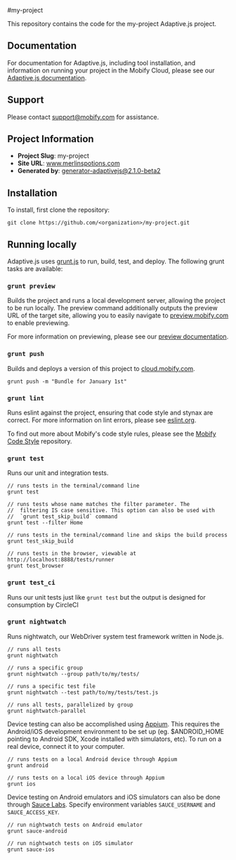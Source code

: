 #my-project

This repository contains the code for the my-project Adaptive.js project.

## Documentation

For documentation for Adaptive.js, including tool installation, and information on running your project in the Mobify Cloud, please see our [Adaptive.js documentation](http://adaptivejs.mobify.com/).

## Support

Please contact <support@mobify.com> for assistance.

## Project Information

- **Project Slug**: my-project
- **Site URL**: www.merlinspotions.com
- **Generated by**: generator-adaptivejs@2.1.0-beta2

## Installation

To install, first clone the repository:

```
git clone https://github.com/<organization>/my-project.git
```

## Running locally

Adaptive.js uses [grunt.js](http://gruntjs.com/) to run, build, test, and deploy. The following grunt tasks are available:

### `grunt preview`

Builds the project and runs a local development server, allowing the project to be run locally. The preview command additionally outputs the preview URL of the target site, allowing you to easily navigate to [preview.mobify.com](https://preview.mobify.com) to enable previewing.

For more information on previewing, please see our [preview documentation](http://adaptivejs.mobify.com/v1.0/docs/preview-your-project).

### `grunt push`

Builds and deploys a version of this project to [cloud.mobify.com](https://cloud.mobify.com).

```
grunt push -m "Bundle for January 1st"
```

### `grunt lint`

Runs eslint against the project, ensuring that code style and stynax are correct. For more information on lint errors, please see [eslint.org](http://eslint.org/docs/rules/).

To find out more about Mobify's code style rules, please see the [Mobify Code Style](https://github.com/mobify/mobify-code-style) repository.

### `grunt test`

Runs our unit and integration tests.

```
// runs tests in the terminal/command line
grunt test

// runs tests whose name matches the filter parameter. The
//  filtering IS case sensitive. This option can also be used with
//  `grunt test_skip_build` command
grunt test --filter Home

// runs tests in the terminal/command line and skips the build process
grunt test_skip_build

// runs tests in the browser, viewable at http://localhost:8888/tests/runner
grunt test_browser
```

### `grunt test_ci`

Runs our unit tests just like `grunt test` but the output is designed
for consumption by CircleCI

### `grunt nightwatch`

Runs nightwatch, our WebDriver system test framework written in Node.js.

```
// runs all tests
grunt nightwatch

// runs a specific group
grunt nightwatch --group path/to/my/tests/

// runs a specific test file
grunt nightwatch --test path/to/my/tests/test.js

// runs all tests, parallelized by group
grunt nightwatch-parallel
```

Device testing can also be accomplished using [Appium](http://appium.io). This requires the Android/iOS development environment to be set up (eg. $ANDROID_HOME pointing to Android SDK, Xcode installed with simulators, etc). To run on a real device, connect it to your computer.

```
// runs tests on a local Android device through Appium
grunt android

// runs tests on a local iOS device through Appium
grunt ios
```

Device testing on Android emulators and iOS simulators can also be done through [Sauce Labs](https://saucelabs.com). Specify environment variables `SAUCE_USERNAME` and `SAUCE_ACCESS_KEY`.

```
// run nightwatch tests on Android emulator
grunt sauce-android

// run nightwatch tests on iOS simulator
grunt sauce-ios
```
